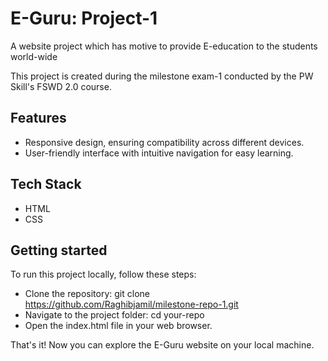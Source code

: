 # E-Guru: Project-1

A website project which has motive to provide E-education to the students world-wide

This project is created during the milestone exam-1 conducted by the PW Skill's FSWD 2.0 course.

## Features

- Responsive design, ensuring compatibility across different devices.
- User-friendly interface with intuitive navigation for easy learning.

## Tech Stack

- HTML
- CSS

## Getting started

To run this project locally, follow these steps:

- Clone the repository: git clone https://github.com/Raghibjamil/milestone-repo-1.git
- Navigate to the project folder: cd your-repo
- Open the index.html file in your web browser.

That's it! Now you can explore the E-Guru website on your local machine.